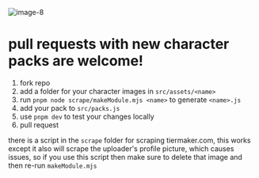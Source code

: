 ![image-8](https://github.com/user-attachments/assets/a72d6293-dac7-4683-95b3-b46c275b8996)

# pull requests with new character packs are welcome!
1. fork repo
2. add a folder for your character images in `src/assets/<name>`
3. run `pnpm node scrape/makeModule.mjs <name>` to generate `<name>.js`
4. add your pack to `src/packs.js`
5. use `pnpm dev` to test your changes locally
6. pull request

there is a script in the `scrape` folder for scraping tiermaker.com, this works except it also will scrape the uploader's profile picture, which causes issues, so if you use this script then make sure to delete that image and then re-run `makeModule.mjs`
